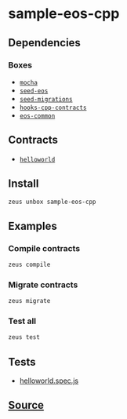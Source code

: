 
sample-eos-cpp
====================







## Dependencies
### Boxes
* [`mocha`](mocha.md)
* [`seed-eos`](seed-eos.md)
* [`seed-migrations`](seed-migrations.md)
* [`hooks-cpp-contracts`](hooks-cpp-contracts.md)
* [`eos-common`](eos-common.md)



## Contracts
* [`helloworld`](https://github.com/liquidapps-io/zeus-sdk/tree/master/boxes/groups/eos-sdk/sample-eos-cpp/contracts/eos/helloworld)
## Install
```bash
zeus unbox sample-eos-cpp
```
## Examples
### Compile contracts
```bash
zeus compile
```
### Migrate contracts
```bash
zeus migrate
```
### Test all
```bash
zeus test
```










## Tests 
* [helloworld.spec.js](https://github.com/liquidapps-io/zeus-sdk/tree/master/boxes/groups/eos-sdk/sample-eos-cpp/test/helloworld.spec.js)
## [Source](https://github.com/liquidapps-io/zeus-sdk/tree/master/boxes/groups/eos-sdk/sample-eos-cpp)